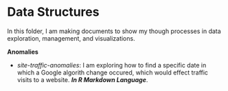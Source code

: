 # Data Structures

In this folder, I am making documents to show my though processes in data exploration, management, and visualizations.

**Anomalies**
* _site-traffic-anomalies_: I am exploring how to find a specific date in which a Google algorith change occured, which would effect traffic visits to a website. _**In R Markdown Language**_.
